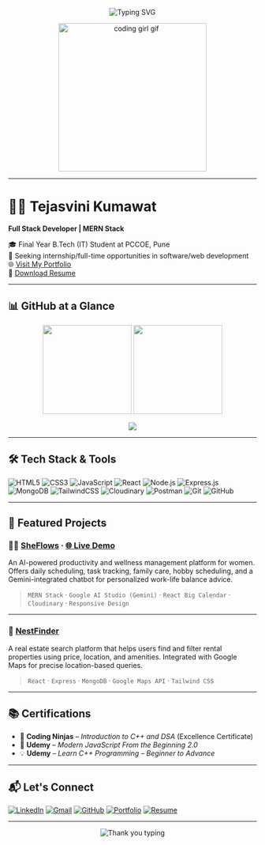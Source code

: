 <!-- Profile Banner -->
<p align="center">
  <img src="https://readme-typing-svg.herokuapp.com?font=Montserrat&size=25&pause=1000&color=F76C6C&center=true&vCenter=true&width=1000&lines=Hi+there!+I'm+Tejasvini+Kumawat;Full+Stack+Web+Developer;Let's+build+something+amazing!💻" alt="Typing SVG" />
</p>

<p align="center">
  <img src="https://media.giphy.com/media/qgQUggAC3Pfv687qPC/giphy.gif" width="300" alt="coding girl gif" />
</p>

---

# 👩‍💻 Tejasvini Kumawat

**Full Stack Developer | MERN Stack**

🎓 Final Year B.Tech (IT) Student at PCCOE, Pune  
💼 Seeking internship/full-time opportunities in software/web development  
🌐 [Visit My Portfolio](https://tejasvini-portfolio.vercel.app/)  
📄 [Download Resume](https://drive.google.com/file/d/1PNkp4YZAF4glIrNhVLJH4emIxEixlEYg/view?usp=sharing)

---

## 📊 GitHub at a Glance

<p align="center">
  <img src="https://github-readme-stats.vercel.app/api?username=Tejasvini-kumawat&show_icons=true&theme=radical" height="180"/>
  <img src="https://github-readme-stats.vercel.app/api/top-langs/?username=Tejasvini-kumawat&layout=compact&theme=radical" height="180"/>
</p>

<p align="center">
  <img src="https://github-readme-streak-stats.herokuapp.com/?user=Tejasvini-kumawat&theme=radical" />
</p>

---

## 🛠️ Tech Stack & Tools

![HTML5](https://img.shields.io/badge/-HTML5-E34F26?logo=html5&logoColor=white&style=for-the-badge)
![CSS3](https://img.shields.io/badge/-CSS3-1572B6?logo=css3&logoColor=white&style=for-the-badge)
![JavaScript](https://img.shields.io/badge/-JavaScript-F7DF1E?logo=javascript&logoColor=black&style=for-the-badge)
![React](https://img.shields.io/badge/-React-20232A?logo=react&logoColor=61DAFB&style=for-the-badge)
![Node.js](https://img.shields.io/badge/-Node.js-339933?logo=node.js&logoColor=white&style=for-the-badge)
![Express.js](https://img.shields.io/badge/-Express.js-404D59?logo=express&logoColor=white&style=for-the-badge)
![MongoDB](https://img.shields.io/badge/-MongoDB-4EA94B?logo=mongodb&logoColor=white&style=for-the-badge)
![TailwindCSS](https://img.shields.io/badge/-TailwindCSS-06B6D4?logo=tailwindcss&logoColor=white&style=for-the-badge)
![Cloudinary](https://img.shields.io/badge/-Cloudinary-3448C5?logo=cloudinary&logoColor=white&style=for-the-badge)
![Postman](https://img.shields.io/badge/-Postman-FF6C37?logo=postman&logoColor=white&style=for-the-badge)
![Git](https://img.shields.io/badge/-Git-F05032?logo=git&logoColor=white&style=for-the-badge)
![GitHub](https://img.shields.io/badge/-GitHub-181717?logo=github&logoColor=white&style=for-the-badge)

---

## 🚀 Featured Projects

### 🧘‍♀️ [SheFlows](https://github.com/Tejasvini-kumawat/sheflows) · [🌐 Live Demo](https://sheflows.vercel.app)

An AI-powered productivity and wellness management platform for women. Offers daily scheduling, task tracking, family care, hobby scheduling, and a Gemini-integrated chatbot for personalized work-life balance advice.

> `MERN Stack` · `Google AI Studio (Gemini)` · `React Big Calendar` · `Cloudinary` · `Responsive Design`

---

### 🏡 [NestFinder](https://github.com/Tejasvini-kumawat/nest-finder)

A real estate search platform that helps users find and filter rental properties using price, location, and amenities. Integrated with Google Maps for precise location-based queries.

> `React` · `Express` · `MongoDB` · `Google Maps API` · `Tailwind CSS`

---

## 📚 Certifications

- 🥇 **Coding Ninjas** – *Introduction to C++ and DSA* (Excellence Certificate)
- 🧠 **Udemy** – *Modern JavaScript From the Beginning 2.0*
- 💡 **Udemy** – *Learn C++ Programming – Beginner to Advance*

---

## 📬 Let's Connect

[![LinkedIn](https://img.shields.io/badge/LinkedIn-Connect-blue?style=for-the-badge&logo=linkedin)](https://www.linkedin.com/in/tejasvinikumawat05/)
[![Gmail](https://img.shields.io/badge/Gmail-Email-red?style=for-the-badge&logo=gmail)](mailto:tejasvini.kumawat2004@gmail.com)
[![GitHub](https://img.shields.io/badge/GitHub-Follow-black?style=for-the-badge&logo=github)](https://github.com/Tejasvini-kumawat)
[![Portfolio](https://img.shields.io/badge/Portfolio-Visit-green?style=for-the-badge&logo=vercel)](https://tejasvini-portfolio.vercel.app/)
[![Resume](https://img.shields.io/badge/Resume-Download-orange?style=for-the-badge&logo=google-drive)](https://drive.google.com/file/d/1PNkp4YZAF4glIrNhVLJH4emIxEixlEYg/view?usp=sharing)

---

<!-- Footer -->

<p align="center">
  <img src="https://readme-typing-svg.herokuapp.com?font=Fira+Code&duration=3000&pause=1000&color=F76C6C&center=true&vCenter=true&width=800&lines=Thanks+for+visiting+my+profile!+Feel+free+to+connect+%F0%9F%92%90" alt="Thank you typing" />
</p>
